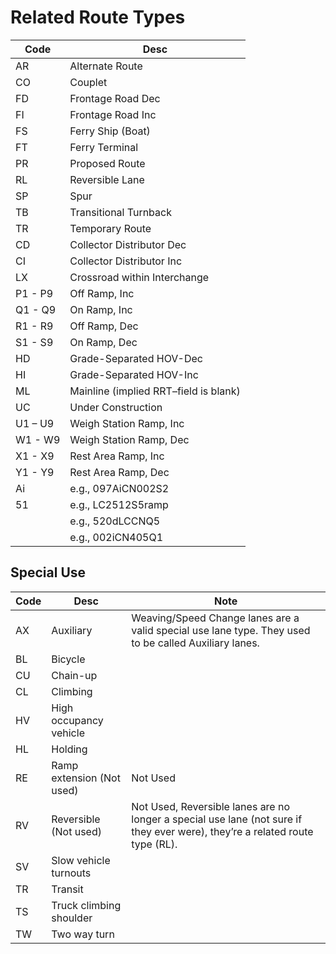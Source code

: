 # Related Route Types

| Code    | Desc                                  |
| ------- | ------------------------------------- |
| AR      | Alternate Route                       |
| CO      | Couplet                               |
| FD      | Frontage Road Dec                     |
| FI      | Frontage Road Inc                     |
| FS      | Ferry Ship (Boat)                     |
| FT      | Ferry Terminal                        |
| PR      | Proposed Route                        |
| RL      | Reversible Lane                       |
| SP      | Spur                                  |
| TB      | Transitional Turnback                 |
| TR      | Temporary Route                       |
| CD      | Collector Distributor Dec             |
| CI      | Collector Distributor Inc             |
| LX      | Crossroad within Interchange          |
| P1 - P9 | Off Ramp, Inc                         |
| Q1 - Q9 | On Ramp, Inc                          |
| R1 - R9 | Off Ramp, Dec                         |
| S1 - S9 | On Ramp, Dec                          |
| HD      | Grade-Separated HOV-Dec               |
| HI      | Grade-Separated HOV-Inc               |
| ML      | Mainline (implied RRT–field is blank) |
| UC      | Under Construction                    |
| U1 – U9 | Weigh Station Ramp, Inc               |
| W1 - W9 | Weigh Station Ramp, Dec               |
| X1 - X9 | Rest Area Ramp, Inc                   |
| Y1 - Y9 | Rest Area Ramp, Dec                   |
| Ai      | e.g., 097AiCN002S2                    |
| 51      | e.g., LC2512S5ramp                    |
|         | e.g., 520dLCCNQ5                      |
|         | e.g., 002iCN405Q1                     |

## Special Use

| Code | Desc                      | Note                                                                                                                         |
| ---- | ------------------------- | ---------------------------------------------------------------------------------------------------------------------------- |
| AX   | Auxiliary                 | Weaving/Speed Change lanes are a valid special use lane type. They used to be called Auxiliary lanes.                        |
| BL   | Bicycle                   |
| CU   | Chain-up                  |
| CL   | Climbing                  |
| HV   | High occupancy vehicle    |
| HL   | Holding                   |
| RE   | Ramp extension (Not used) | Not Used                                                                                                                     |
| RV   | Reversible (Not used)     | Not Used, Reversible lanes are no longer a special use lane (not sure if they ever were), they’re a related route type (RL). |
| SV   | Slow vehicle turnouts     |
| TR   | Transit                   |
| TS   | Truck climbing shoulder   |
| TW   | Two way turn              |
